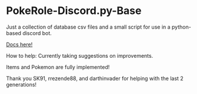 # PokeRole-Discord.py-Base
Just a collection of database csv files and a small script for use in a python-based discord bot.

[Docs here!](https://github.com/XShadeSlayerXx/PokeRole-Discord.py-Base/blob/master/PokeRoleBot-Docs.MD)

How to help: Currently taking suggestions on improvements.

Items and Pokemon are fully implemented!

Thank you SK91, rrezende88, and darthinvader for helping with the last 2 generations!
